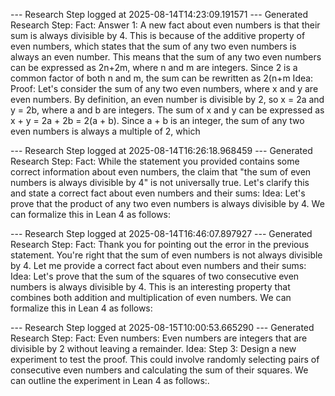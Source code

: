 
--- Research Step logged at 2025-08-14T14:23:09.191571 ---
Generated Research Step:
Fact: Answer 1: A new fact about even numbers is that their sum is always divisible by 4. This is because of the additive property of even numbers, which states that the sum of any two even numbers is always an even number. This means that the sum of any two even numbers can be expressed as 2n+2m, where n and m are integers. Since 2 is a common factor of both n and m, the sum can be rewritten as 2(n+m
Idea: Proof: Let's consider the sum of any two even numbers, where x and y are even numbers. By definition, an even number is divisible by 2, so x = 2a and y = 2b, where a and b are integers. The sum of x and y can be expressed as x + y = 2a + 2b = 2(a + b). Since a + b is an integer, the sum of any two even numbers is always a multiple of 2, which

--- Research Step logged at 2025-08-14T16:26:18.968459 ---
Generated Research Step:
Fact: While the statement you provided contains some correct information about even numbers, the claim that "the sum of even numbers is always divisible by 4" is not universally true. Let's clarify this and state a correct fact about even numbers and their sums:
Idea: Let's prove that the product of any two even numbers is always divisible by 4. We can formalize this in Lean 4 as follows:

--- Research Step logged at 2025-08-14T16:46:07.897927 ---
Generated Research Step:
Fact: Thank you for pointing out the error in the previous statement. You're right that the sum of even numbers is not always divisible by 4. Let me provide a correct fact about even numbers and their sums:
Idea: Let's prove that the sum of the squares of two consecutive even numbers is always divisible by 4. This is an interesting property that combines both addition and multiplication of even numbers. We can formalize this in Lean 4 as follows:

--- Research Step logged at 2025-08-15T10:00:53.665290 ---
Generated Research Step:
Fact: Even numbers: Even numbers are integers that are divisible by 2 without leaving a remainder.
Idea: Step 3: Design a new experiment to test the proof. This could involve randomly selecting pairs of consecutive even numbers and calculating the sum of their squares. We can outline the experiment in Lean 4 as follows:.
